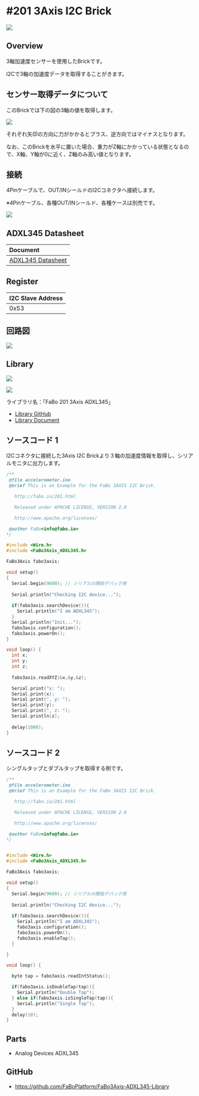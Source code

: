# #201 3Axis I2C Brick

![](../img/200_i2c/product/201.jpg)
<!--COLORME-->

## Overview
3軸加速度センサーを使用したBrickです。

I2Cで3軸の加速度データを取得することがきます。

## センサー取得データについて
このBrickでは下の図の3軸の値を取得します。

![](../img/200_i2c/docs/201_3axis_docs_001.jpg)

それぞれ矢印の方向に力がかかるとプラス、逆方向ではマイナスとなります。

なお、このBrickを水平に置いた場合、重力がZ軸にかかっている状態となるので、X軸、Y軸が0に近く、Z軸のみ高い値となります。

## 接続
4Pinケーブルで、OUT/INシールドのI2Cコネクタへ接続します。

※4Pinケーブル、各種OUT/INシールド、各種ケースは別売です。

![](../img/100_analog/connect/201_new_with_arduino.jpg)


## ADXL345 Datasheet
| Document |
|:--|
| [ADXL345 Datasheet](http://www.analog.com/media/en/technical-documentation/data-sheets/ADXL345.pdf) |

## Register
| I2C Slave Address |
|:-- |
| 0x53 |

## 回路図
![](../img/200_i2c/schematic/201_3axis.png)

## Library

![](../img/common/install_lib.png)

![](../img/200_i2c/docs/201_3axis_docs_002.png)

  ライブラリ名：「FaBo 201 3Axis ADXL345」

- [Library GitHub](https://github.com/FaBoPlatform/FaBo3Axis-ADXL345-Library)
- [Library Document](http://fabo.io/doxygen/FaBo3Axis-ADXL345-Library/)

## ソースコード 1

I2Cコネクタに接続した3Axis I2C Brickより３軸の加速度情報を取得し、シリアルモニタに出力します。
```c
/**
 @file accelerometer.ino
 @brief This is an Example for the FaBo 3AXIS I2C Brick.

   http://fabo.io/201.html

   Released under APACHE LICENSE, VERSION 2.0

   http://www.apache.org/licenses/

 @author FaBo<info@fabo.io>
*/

#include <Wire.h>
#include <FaBo3Axis_ADXL345.h>

FaBo3Axis fabo3axis;

void setup()
{
  Serial.begin(9600); // シリアルの開始デバック用
  
  Serial.println("Checking I2C device...");
  
  if(fabo3axis.searchDevice()){
    Serial.println("I am ADXL345");
  }
  Serial.println("Init...");
  fabo3axis.configuration();
  fabo3axis.powerOn();
}

void loop() {
  int x;
  int y;
  int z;
  
  fabo3axis.readXYZ(&x,&y,&z);

  Serial.print("x: ");
  Serial.print(x);
  Serial.print(", y: ");
  Serial.print(y);
  Serial.print(", z: ");
  Serial.println(z);
 
  delay(1000);
}

```

## ソースコード 2

シングルタップとダブルタップを取得する例です。

```c
/**
 @file accelerometer.ino
 @brief This is an Example for the FaBo 3AXIS I2C Brick.

   http://fabo.io/201.html

   Released under APACHE LICENSE, VERSION 2.0

   http://www.apache.org/licenses/

 @author FaBo<info@fabo.io>
*/


#include <Wire.h>
#include <FaBo3Axis_ADXL345.h>

FaBo3Axis fabo3axis;

void setup()
{
  Serial.begin(9600); // シリアルの開始デバック用
  
  Serial.println("Checking I2C device...");
  
  if(fabo3axis.searchDevice()){
    Serial.println("I am ADXL345");
    fabo3axis.configuration();
    fabo3axis.powerOn();
    fabo3axis.enableTap();  
  }

}

void loop() {

  byte tap = fabo3axis.readIntStatus();

  if(fabo3axis.isDoubleTap(tap)){
    Serial.println("Double Tap");
  } else if(fabo3axis.isSingleTap(tap)){
    Serial.println("Single Tap");
  }
  delay(10);
}

```


## Parts
- Analog Devices ADXL345

## GitHub
- https://github.com/FaBoPlatform/FaBo3Axis-ADXL345-Library
